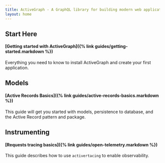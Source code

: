 ```yaml
---
title: ActiveGraph - A GraphQL library for building modern web applications.
layout: home
---
```


## Start Here
#### [Getting started with ActiveGraph]({% link guides/getting-started.markdown %})
Everything you need to know to install ActiveGraph and create your first application.

## Models
#### [Active Records Basics]({% link guides/active-records-basics.markdown %})
This guide will get you started with models, persistence to database, and the Active
Record pattern and package.

## Instrumenting
#### [Requests tracing basics]({% link guides/open-telemetry.markdown %})
This guide describes how to use ```activertacing``` to enable observability.


